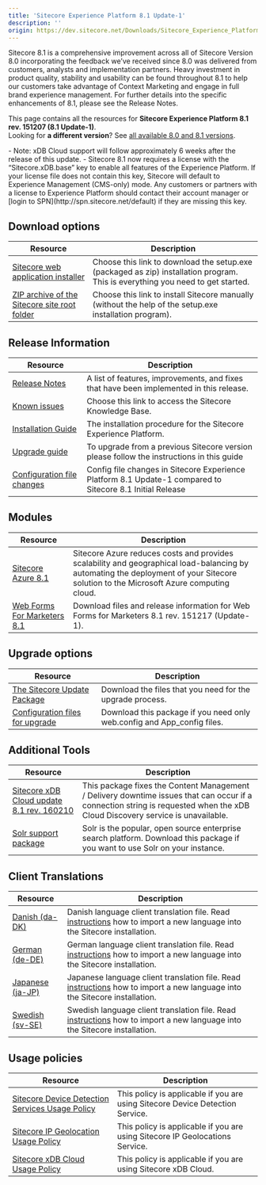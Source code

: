 ```yaml
---
title: 'Sitecore Experience Platform 8.1 Update-1'
description: ''
origin: https://dev.sitecore.net/Downloads/Sitecore_Experience_Platform/Sitecore_81/Sitecore_Experience_Platform_81_Update1.aspx
---
```


Sitecore 8.1 is a comprehensive improvement across all of Sitecore Version 8.0 incorporating the feedback we’ve received since 8.0 was delivered from customers, analysts and implementation partners. Heavy investment in product quality, stability and usability can be found throughout 8.1 to help our customers take advantage of Context Marketing and engage in full brand experience management. For further details into the specific enhancements of 8.1, please see the Release Notes.

This page contains all the resources for **Sitecore Experience Platform 8.1 rev. 151207 (8.1 Update-1)**.  
Looking for **a different version**? See [all available 8.0 and 8.1 versions](/downloads/Sitecore_Experience_Platform).

  <Alert variant='warning' mb={4}>
    <AlertIcon />
    <AlertDescription>
    - Note: xDB Cloud support will follow approximately 6 weeks after the release of this update.
    - Sitecore 8.1 now requires a license with the “Sitecore.xDB.base” key to enable all features of the Experience Platform. If your license file does not contain this key, Sitecore will default to Experience Management (CMS-only) mode. Any customers or partners with a license to Experience Platform should contact their account manager or [login to SPN](http://spn.sitecore.net/default) if they are missing this key.
    </AlertDescription>
  </Alert>


## Download options

| Resource                                                                                                                                                                                                                                | Description                                                                                                                    |
| --------------------------------------------------------------------------------------------------------------------------------------------------------------------------------------------------------------------------------------- | ------------------------------------------------------------------------------------------------------------------------------ |
| [Sitecore web application installer](<https://scdp.blob.core.windows.net/downloads/Sitecore%20Experience%20Platform/Sitecore%2081/Sitecore%20Experience%20Platform%208.1%20Update-1/Secure/Sitecore%208.1%20rev.%20151207%20(exe).zip>) | Choose this link to download the setup.exe (packaged as zip) installation program. This is everything you need to get started. |
| [ZIP archive of the Sitecore site root folder](https://scdp.blob.core.windows.net/downloads/Sitecore%20Experience%20Platform/Sitecore%2081/Sitecore%20Experience%20Platform%208.1%20Update-1/Secure/Sitecore%208.1%20rev.%20151207.zip) | Choose this link to install Sitecore manually (without the help of the setup.exe installation program).                        |

## Release Information

| Resource                                                                                                                                                                                                                                | Description                                                                                               |
| --------------------------------------------------------------------------------------------------------------------------------------------------------------------------------------------------------------------------------------- | --------------------------------------------------------------------------------------------------------- |
| [Release Notes](/downloads/Sitecore_Experience_Platform/Sitecore_81/Sitecore_Experience_Platform_81_Update1/Release_Notes)                                                                                                              | A list of features, improvements, and fixes that have been implemented in this release.                   |
| [Known issues](https://kb.sitecore.net/articles/750348)                                                                                                                                                                                 | Choose this link to access the Sitecore Knowledge Base.                                                   |
| [Installation Guide](https://scdp.blob.core.windows.net/downloads/Sitecore%20Experience%20Platform/Sitecore%2081/Sitecore%20Experience%20Platform%208.1%20Update-1/Secure/Installation-Guide-SC81-Update-1.pdf)                         | The installation procedure for the Sitecore Experience Platform.                                          |
| [Upgrade guide](https://scdp.blob.core.windows.net/downloads/Sitecore%20Experience%20Platform/Sitecore%2081/Sitecore%20Experience%20Platform%208.1%20Update-1/Secure/Sitecore-8.1-Update-1-Upgrade-Guide.pdf)                           | To upgrade from a previous Sitecore version please follow the instructions in this guide                  |
| [Configuration file changes](https://scdp.blob.core.windows.net/downloads/Sitecore%20Experience%20Platform/Sitecore%2081/Sitecore%20Experience%20Platform%208.1%20Update-1/Secure/Sitecore-8.1-Update-1-Configuration-File-Changes.pdf) | Config file changes in Sitecore Experience Platform 8.1 Update-1 compared to Sitecore 8.1 Initial Release |

## Modules

| Resource                                                                                                                        | Description                                                                                                                                                                          |
| ------------------------------------------------------------------------------------------------------------------------------- | ------------------------------------------------------------------------------------------------------------------------------------------------------------------------------------ |
| [Sitecore Azure 8.1](/downloads/Sitecore_Azure/Sitecore_Azure_81/Sitecore_Azure_81)                                             | Sitecore Azure reduces costs and provides scalability and geographical load-balancing by automating the deployment of your Sitecore solution to the Microsoft Azure computing cloud. |
| [Web Forms For Marketers 8.1](/downloads/Web_Forms_For_Marketers/Web_Forms_For_Marketers_81/Web_forms_for_marketers_81_Update1) | Download files and release information for Web Forms for Marketers 8.1 rev. 151217 (Update-1).                                                                                       |

## Upgrade options

| Resource                                                                                                                                                                                                                                     | Description                                                             |
| -------------------------------------------------------------------------------------------------------------------------------------------------------------------------------------------------------------------------------------------- | ----------------------------------------------------------------------- |
| [The Sitecore Update Package](https://scdp.blob.core.windows.net/downloads/Sitecore%20Experience%20Platform/Sitecore%2081/Sitecore%20Experience%20Platform%208.1%20Update-1/Secure/Sitecore%208.1%20rev.%20151207%20update%20package.zip)    | Download the files that you need for the upgrade process.               |
| [Configuration files for upgrade](https://scdp.blob.core.windows.net/downloads/Sitecore%20Experience%20Platform/Sitecore%2081/Sitecore%20Experience%20Platform%208.1%20Update-1/Secure/Config%20Files%20for%20Sitecore%208.1%20Update-1.zip) | Download this package if you need only web.config and App_config files. |

## Additional Tools

| Resource                                                                                                                                                                                                                                                | Description                                                                                                                                                                  |
| ------------------------------------------------------------------------------------------------------------------------------------------------------------------------------------------------------------------------------------------------------- | ---------------------------------------------------------------------------------------------------------------------------------------------------------------------------- |
| [Sitecore xDB Cloud update 8.1 rev. 160210](https://scdp.blob.core.windows.net/downloads/Sitecore%20Experience%20Platform/Sitecore%2081/Sitecore%20Experience%20Platform%208.1%20Update-1/Secure/Sitecore.Cloud.Xdb.Update%208.1.0%20rev.%20160210.zip) | This package fixes the Content Management / Delivery downtime issues that can occur if a connection string is requested when the xDB Cloud Discovery service is unavailable. |
| [Solr support package](https://scdp.blob.core.windows.net/downloads/Sitecore%20Experience%20Platform/Sitecore%2081/Sitecore%20Experience%20Platform%208.1%20Update-1/Secure/Sitecore.Solr.Support%201.0.0%20rev.%20151120.zip)                          | Solr is the popular, open source enterprise search platform. Download this package if you want to use Solr on your instance.                                                 |

## Client Translations

| Resource                                                                                                                                                                                                     | Description                                                                                                                                                                                                                                  |
| ------------------------------------------------------------------------------------------------------------------------------------------------------------------------------------------------------------ | -------------------------------------------------------------------------------------------------------------------------------------------------------------------------------------------------------------------------------------------- |
| [Danish (da-DK)](https://scdp.blob.core.windows.net/downloads/Sitecore%20Experience%20Platform/Sitecore%2081/Sitecore%20Experience%20Platform%208.1%20Update-1/Secure/platform%208.1%20da-DK.zip)            | Danish language client translation file. Read [instructions](https://doc.sitecore.com/xp/en/users/90/sitecore-experience-platform/add-a-new-language-to-system-settings.html) how to import a new language into the Sitecore installation.   |
| [German (de-DE)](https://scdp.blob.core.windows.net/downloads/Sitecore%20Experience%20Platform/Sitecore%2081/Sitecore%20Experience%20Platform%208.1%20Update-1/Secure/platform%208.1%20de-DE.zip)            | German language client translation file. Read [instructions](https://doc.sitecore.com/xp/en/users/90/sitecore-experience-platform/add-a-new-language-to-system-settings.html) how to import a new language into the Sitecore installation.   |
| [Japanese (ja-JP)](https://scdp.blob.core.windows.net/downloads/Sitecore%20Experience%20Platform/Sitecore%2081/Sitecore%20Experience%20Platform%208.1%20Update-1/Secure/platform%208.1%20ja-JP.zip)          | Japanese language client translation file. Read [instructions](https://doc.sitecore.com/xp/en/users/90/sitecore-experience-platform/add-a-new-language-to-system-settings.html) how to import a new language into the Sitecore installation. |
| [Swedish (sv-SE)](https://scdp.blob.core.windows.net/downloads/Sitecore%20Experience%20Platform/Sitecore%208.1/Sitecore%20Experience%20Platform%2081%20Initial%20Release/Secure/platform81-sv-SE-160909.zip) | Swedish language client translation file. Read [instructions](https://doc.sitecore.com/xp/en/users/90/sitecore-experience-platform/add-a-new-language-to-system-settings.html) how to import a new language into the Sitecore installation.  |

## Usage policies

| Resource                                                                                                                                   | Description                                                                   |
| ------------------------------------------------------------------------------------------------------------------------------------------ | ----------------------------------------------------------------------------- |
| [Sitecore Device Detection Services Usage Policy](/downloads/Sitecore_Experience_Platform/Sitecore_Device_Detection_Services_Usage_Policy) | This policy is applicable if you are using Sitecore Device Detection Service. |
| [Sitecore IP Geolocation Usage Policy](/downloads/Sitecore_Experience_Platform/Sitecore_IP_Geolocation_Usage_Policy)                       | This policy is applicable if you are using Sitecore IP Geolocations Service.  |
| [Sitecore xDB Cloud Usage Policy](/downloads/Sitecore_Experience_Platform/Sitecore_xDB_Cloud_Usage_Policy)                                 | This policy is applicable if you are using Sitecore xDB Cloud.                |
